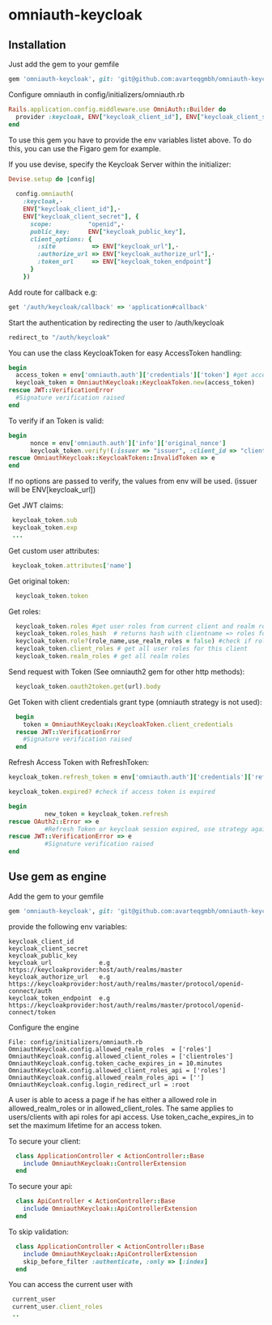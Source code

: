 # omniauth-keycloak


## Installation

Just add the gem to your gemfile
```ruby
gem 'omniauth-keycloak', git: 'git@github.com:avarteqgmbh/omniauth-keycloak.git'
```

Configure omniauth in config/initializers/omniauth.rb
```ruby
Rails.application.config.middleware.use OmniAuth::Builder do
  provider :keycloak, ENV["keycloak_client_id"], ENV["keycloak_client_secret"], scope: "openid", public_key: ENV["keycloak_public_key"],client_options: {:site => ENV["keycloak_url"], :authorize_url => ENV["keycloak_authorize_url"], :token_url => ENV["keycloak_token_endpoint"]}
end
```

To use this gem you have to provide the env variables listet above. To do this, you can use the Figaro gem for example.

If you use devise, specify the Keycloak Server within the initializer:

```ruby
Devise.setup do |config|                                          
                                                                  
  config.omniauth(                                                
    :keycloak,·                                                   
    ENV["keycloak_client_id"],·                                   
    ENV["keycloak_client_secret"], {                              
      scope:          "openid",·                                  
      public_key:     ENV["keycloak_public_key"],                 
      client_options: {                                           
        :site          => ENV["keycloak_url"],·                  
        :authorize_url => ENV["keycloak_authorize_url"],·         
        :token_url     => ENV["keycloak_token_endpoint"]               
      }                                                           
    })                                                            
```

Add route for callback e.g:

```ruby
get '/auth/keycloak/callback' => 'application#callback'
```
Start the authentication by redirecting the user to /auth/keycloak
```ruby
redirect_to "/auth/keycloak" 
```


You can use the class KeycloakToken for easy AccessToken handling:

```ruby
begin
  access_token = env['omniauth.auth']['credentials']['token'] #get acces Token from omniauth in callback
  keycloak_token = OmniauthKeycloak::KeycloakToken.new(access_token)
rescue JWT::VerificationError
  #Signature verification raised
end
```   

To verify if an Token is valid:
```ruby
begin
      nonce = env['omniauth.auth']['info']['original_nonce']
      keycloak_token.verify!(:issuer => "issuer", :client_id => "clientid", nonce: nonce)
rescue OmniauthKeycloak::KeycloakToken::InvalidToken => e
end
``` 
If no options are passed to verify, the values from env will be used. (issuer will be ENV[keycloak_url])

Get JWT claims:
```ruby
 keycloak_token.sub
 keycloak_token.exp
 ...
``` 

Get custom user attributes:
```ruby
 keycloak_token.attributes['name']
``` 

Get original token:
```ruby
  keycloak_token.token
``` 

Get roles:
```ruby
  keycloak_token.roles #get user roles from current client and realm roles 
  keycloak_token.roles_hash  # returns hash with clientname => roles for all clients
  keycloak_token.role?(role_name,use_realm_roles = false) #check if role exist, with or without realm roles
  keycloak_token.client_roles # get all user roles for this client
  keycloak_token.realm_roles # get all realm roles
```

Send request with Token (See omniauth2 gem for other http methods):
```ruby
  keycloak_token.oauth2token.get(url).body
```

Get Token with client credentials grant type (omniauth strategy is not used):
```ruby
  begin
    token = OmniauthKeycloak::KeycloakToken.client_credentials
  rescue JWT::VerificationError
    #Signature verification raised
  end
```


Refresh Access Token with RefreshToken:

```ruby
keycloak_token.refresh_token = env['omniauth.auth']['credentials']['refresh_token'] #set refresh Token

keycloak_token.expired? #check if access token is expired

begin
          new_token = keycloak_token.refresh
rescue OAuth2::Error => e
          #Refresh Token or keycloak session expired, use strategy again to get access token
rescue JWT::VerificationError => e
          #Signature verification raised
end

```

## Use gem as engine

Add the gem to your gemfile
```ruby
gem 'omniauth-keycloak', git: 'git@github.com:avarteqgmbh/omniauth-keycloak.git'
```
provide the following env variables:
```
keycloak_client_id
keycloak_client_secret
keycloak_public_key
keycloak_url             e.g https://keycloakprovider:host/auth/realms/master
keycloak_authorize_url   e.g https://keycloakprovider:host/auth/realms/master/protocol/openid-connect/auth
keycloak_token_endpoint  e.g https://keycloakprovider:host/auth/realms/master/protocol/openid-connect/token
```

Configure the engine
```
File: config/initializers/omniauth.rb
OmniauthKeycloak.config.allowed_realm_roles  = ['roles']
OmniauthKeycloak.config.allowed_client_roles = ['clientroles']
OmniauthKeycloak.config.token_cache_expires_in = 10.minutes
OmniauthKeycloak.config.allowed_client_roles_api = ['roles']
OmniauthKeycloak.config.allowed_realm_roles_api = ['']
OmniauthKeycloak.config.login_redirect_url = :root
```

A user is able to acess a page if he has either a allowed role in allowed_realm_roles or in allowed_client_roles. The same applies to users/clients with api roles for api access.
Use token_cache_expires_in to set the maximum lifetime for an access token.

To secure your client:
```ruby
  class ApplicationController < ActionController::Base
    include OmniauthKeycloak::ControllerExtension
  end
```

To secure your api:
```ruby
  class ApiController < ActionController::Base
    include OmniauthKeycloak::ApiControllerExtension
  end
```

To skip validation:
```ruby
  class ApplicationController < ActionController::Base
    include OmniauthKeycloak::ApiControllerExtension
    skip_before_filter :authenticate, :only => [:index]
  end
```

You can access the current user with
```ruby
 current_user
 current_user.client_roles
 ..
```
